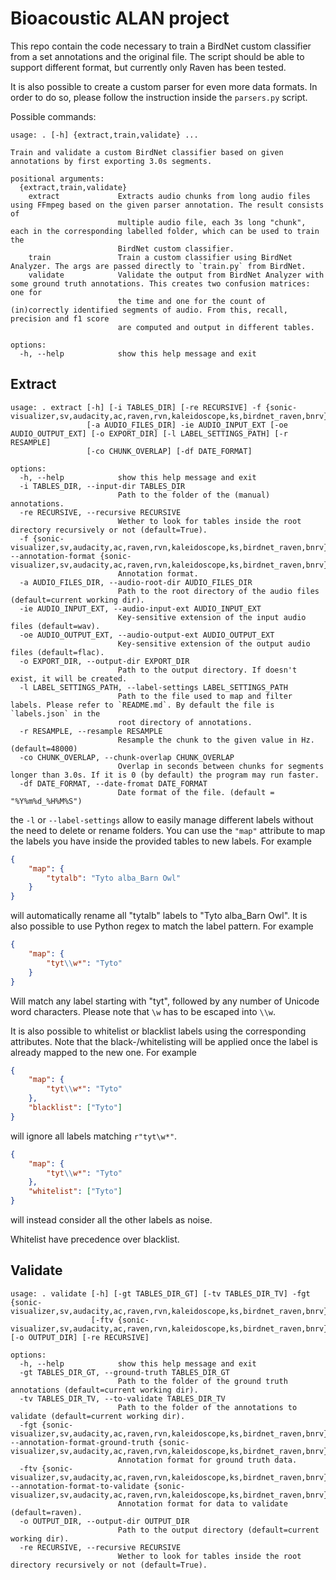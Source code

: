 # Bioacoustic ALAN project

This repo contain the code necessary to train a BirdNet custom classifier from a set annotations and the original file.
The script should be able to support different format, but currently only Raven has been tested.

It is also possible to create a custom parser for even more data formats.
In order to do so, please follow the instruction inside the `parsers.py` script.

Possible commands:

```
usage: . [-h] {extract,train,validate} ...

Train and validate a custom BirdNet classifier based on given annotations by first exporting 3.0s segments.

positional arguments:
  {extract,train,validate}
    extract             Extracts audio chunks from long audio files using FFmpeg based on the given parser annotation. The result consists of       
                        multiple audio file, each 3s long "chunk", each in the corresponding labelled folder, which can be used to train the        
                        BirdNet custom classifier.
    train               Train a custom classifier using BirdNet Analyzer. The args are passed directly to `train.py` from BirdNet.
    validate            Validate the output from BirdNet Analyzer with some ground truth annotations. This creates two confusion matrices: one for  
                        the time and one for the count of (in)correctly identified segments of audio. From this, recall, precision and f1 score     
                        are computed and output in different tables.

options:
  -h, --help            show this help message and exit

```

## Extract

```
usage: . extract [-h] [-i TABLES_DIR] [-re RECURSIVE] -f {sonic-visualizer,sv,audacity,ac,raven,rvn,kaleidoscope,ks,birdnet_raven,bnrv}
                 [-a AUDIO_FILES_DIR] -ie AUDIO_INPUT_EXT [-oe AUDIO_OUTPUT_EXT] [-o EXPORT_DIR] [-l LABEL_SETTINGS_PATH] [-r RESAMPLE]
                 [-co CHUNK_OVERLAP] [-df DATE_FORMAT]

options:
  -h, --help            show this help message and exit
  -i TABLES_DIR, --input-dir TABLES_DIR
                        Path to the folder of the (manual) annotations.
  -re RECURSIVE, --recursive RECURSIVE
                        Wether to look for tables inside the root directory recursively or not (default=True).
  -f {sonic-visualizer,sv,audacity,ac,raven,rvn,kaleidoscope,ks,birdnet_raven,bnrv}, --annotation-format {sonic-visualizer,sv,audacity,ac,raven,rvn,kaleidoscope,ks,birdnet_raven,bnrv}
                        Annotation format.
  -a AUDIO_FILES_DIR, --audio-root-dir AUDIO_FILES_DIR
                        Path to the root directory of the audio files (default=current working dir).
  -ie AUDIO_INPUT_EXT, --audio-input-ext AUDIO_INPUT_EXT
                        Key-sensitive extension of the input audio files (default=wav).
  -oe AUDIO_OUTPUT_EXT, --audio-output-ext AUDIO_OUTPUT_EXT
                        Key-sensitive extension of the output audio files (default=flac).
  -o EXPORT_DIR, --output-dir EXPORT_DIR
                        Path to the output directory. If doesn't exist, it will be created.
  -l LABEL_SETTINGS_PATH, --label-settings LABEL_SETTINGS_PATH
                        Path to the file used to map and filter labels. Please refer to `README.md`. By default the file is `labels.json` in the    
                        root directory of annotations.
  -r RESAMPLE, --resample RESAMPLE
                        Resample the chunk to the given value in Hz. (default=48000)
  -co CHUNK_OVERLAP, --chunk-overlap CHUNK_OVERLAP
                        Overlap in seconds between chunks for segments longer than 3.0s. If it is 0 (by default) the program may run faster.
  -df DATE_FORMAT, --date-fromat DATE_FORMAT
                        Date format of the file. (default = "%Y%m%d_%H%M%S")
```

the `-l` or `--label-settings` allow to easily manage different labels without the need to delete or rename folders.
You can use the `"map"` attribute to map the labels you have inside the provided tables to new labels.
For example
```json
{
    "map": {
        "tytalb": "Tyto alba_Barn Owl"
    }
}
```
will automatically rename all "tytalb" labels to "Tyto alba_Barn Owl". It is also possible to use Python regex to 
match the label pattern. For example
```json
{
    "map": {
        "tyt\\w*": "Tyto"
    }
}
```
Will match any label starting with "tyt", followed by any number of Unicode word characters.
Please note that `\w` has to be escaped into `\\w`.

It is also possible to whitelist or blacklist labels using the corresponding
attributes. Note that the black-/whitelisting will be applied once the label 
is already mapped to the new one.
For example
```json
{
    "map": {
        "tyt\\w*": "Tyto"
    },
    "blacklist": ["Tyto"]
}
```
will ignore all labels matching `r"tyt\w*"`. 
```json
{
    "map": {
        "tyt\\w*": "Tyto"
    },
    "whitelist": ["Tyto"]
}
```
will instead consider all the other labels as noise.

Whitelist have precedence over blacklist.

## Validate

```
usage: . validate [-h] [-gt TABLES_DIR_GT] [-tv TABLES_DIR_TV] -fgt {sonic-visualizer,sv,audacity,ac,raven,rvn,kaleidoscope,ks,birdnet_raven,bnrv}
                  [-ftv {sonic-visualizer,sv,audacity,ac,raven,rvn,kaleidoscope,ks,birdnet_raven,bnrv}] [-o OUTPUT_DIR] [-re RECURSIVE]

options:
  -h, --help            show this help message and exit
  -gt TABLES_DIR_GT, --ground-truth TABLES_DIR_GT
                        Path to the folder of the ground truth annotations (default=current working dir).
  -tv TABLES_DIR_TV, --to-validate TABLES_DIR_TV
                        Path to the folder of the annotations to validate (default=current working dir).
  -fgt {sonic-visualizer,sv,audacity,ac,raven,rvn,kaleidoscope,ks,birdnet_raven,bnrv}, --annotation-format-ground-truth {sonic-visualizer,sv,audacity,ac,raven,rvn,kaleidoscope,ks,birdnet_raven,bnrv}
                        Annotation format for ground truth data.
  -ftv {sonic-visualizer,sv,audacity,ac,raven,rvn,kaleidoscope,ks,birdnet_raven,bnrv}, --annotation-format-to-validate {sonic-visualizer,sv,audacity,ac,raven,rvn,kaleidoscope,ks,birdnet_raven,bnrv}
                        Annotation format for data to validate (default=raven).
  -o OUTPUT_DIR, --output-dir OUTPUT_DIR
                        Path to the output directory (default=current working dir).
  -re RECURSIVE, --recursive RECURSIVE
                        Wether to look for tables inside the root directory recursively or not (default=True).
```